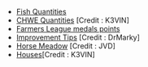 - [Fish Quantities](https://github.com/golmal1965/bigfarm/blob/master/FHWE_Quantities.md)
- [CHWE Quantities](https://github.com/golmal1965/bigfarm/blob/master/CHWE_Quantities.md) [Credit : K3VIN]
- [Farmers League medals points](https://github.com/golmal1965/bigfarm/blob/master/FL_Medal_points.md)
- [Improvement Tips](https://github.com/golmal1965/bigfarm/blob/master/improvement_tips.md)  [Credit : DrMarky]
- [Horse Meadow](https://github.com/golmal1965/bigfarm/blob/master/horse_meadow.md) [Credit : JVD]
- [Houses](https://github.com/golmal1965/bigfarm/blob/master/bf_houses.md)[Credit : K3VIN]
